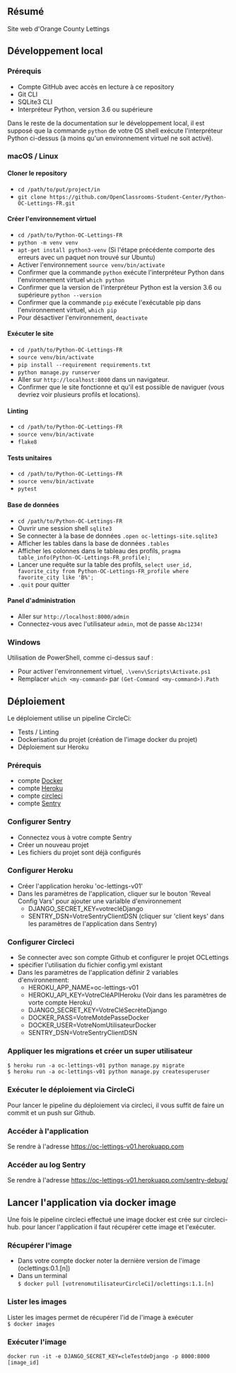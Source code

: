 ## Résumé

Site web d'Orange County Lettings

## Développement local

### Prérequis

- Compte GitHub avec accès en lecture à ce repository
- Git CLI
- SQLite3 CLI
- Interpréteur Python, version 3.6 ou supérieure

Dans le reste de la documentation sur le développement local, il est supposé que la commande `python` de votre OS shell exécute l'interpréteur Python ci-dessus (à moins qu'un environnement virtuel ne soit activé).

### macOS / Linux

#### Cloner le repository

- `cd /path/to/put/project/in`
- `git clone https://github.com/OpenClassrooms-Student-Center/Python-OC-Lettings-FR.git`

#### Créer l'environnement virtuel

- `cd /path/to/Python-OC-Lettings-FR`
- `python -m venv venv`
- `apt-get install python3-venv` (Si l'étape précédente comporte des erreurs avec un paquet non trouvé sur Ubuntu)
- Activer l'environnement `source venv/bin/activate`
- Confirmer que la commande `python` exécute l'interpréteur Python dans l'environnement virtuel
`which python`
- Confirmer que la version de l'interpréteur Python est la version 3.6 ou supérieure `python --version`
- Confirmer que la commande `pip` exécute l'exécutable pip dans l'environnement virtuel, `which pip`
- Pour désactiver l'environnement, `deactivate`

#### Exécuter le site

- `cd /path/to/Python-OC-Lettings-FR`
- `source venv/bin/activate`
- `pip install --requirement requirements.txt`
- `python manage.py runserver`
- Aller sur `http://localhost:8000` dans un navigateur.
- Confirmer que le site fonctionne et qu'il est possible de naviguer (vous devriez voir plusieurs profils et locations).

#### Linting

- `cd /path/to/Python-OC-Lettings-FR`
- `source venv/bin/activate`
- `flake8`

#### Tests unitaires

- `cd /path/to/Python-OC-Lettings-FR`
- `source venv/bin/activate`
- `pytest`

#### Base de données

- `cd /path/to/Python-OC-Lettings-FR`
- Ouvrir une session shell `sqlite3`
- Se connecter à la base de données `.open oc-lettings-site.sqlite3`
- Afficher les tables dans la base de données `.tables`
- Afficher les colonnes dans le tableau des profils, `pragma table_info(Python-OC-Lettings-FR_profile);`
- Lancer une requête sur la table des profils, `select user_id, favorite_city from
  Python-OC-Lettings-FR_profile where favorite_city like 'B%';`
- `.quit` pour quitter

#### Panel d'administration

- Aller sur `http://localhost:8000/admin`
- Connectez-vous avec l'utilisateur `admin`, mot de passe `Abc1234!`

### Windows

Utilisation de PowerShell, comme ci-dessus sauf :

- Pour activer l'environnement virtuel, `.\venv\Scripts\Activate.ps1` 
- Remplacer `which <my-command>` par `(Get-Command <my-command>).Path`

## Déploiement

Le déploiement utilise un pipeline CircleCi:
* Tests / Linting
* Dockerisation du projet (création de l'image docker du projet)
* Déploiement sur Heroku

### Prérequis
- compte [Docker](https://www.docker.com/)
- compte [Heroku](https://www.heroku.com/)
- compte [circleci](https://circleci.com/)
- compte [Sentry](https://sentry.io/welcome/)

### Configurer Sentry
- Connectez vous à votre compte Sentry
- Créer un nouveau projet
- Les fichiers du projet sont déjà configurés

### Configurer Heroku
- Créer l'application heroku 'oc-lettings-v01'
- Dans les paramètres de l'application, cliquer sur le bouton 'Reveal Config Vars' pour ajouter une varialble d'environnement
  * DJANGO_SECRET_KEY=votrecléDjango
  * SENTRY_DSN=VotreSentryClientDSN (cliquer sur 'client keys' dans les paramètres de l'application dans Sentry)

### Configurer Circleci
- Se connecter avec son compte Github et configurer le projet OCLettings
- spécifier l'utilisation du fichier config.yml existant
- Dans les paramètres de l'application définir 2 variables d'environnement:
  * HEROKU_APP_NAME=oc-lettings-v01
  * HEROKU_API_KEY=VotreCléAPIHeroku (Voir dans les paramètres de vorte compte Heroku)
  * DJANGO_SECRET_KEY=VotreCléSecrèteDjango
  * DOCKER_PASS=VotreMotdePasseDocker
  * DOCKER_USER=VotreNomUtilisateurDocker
  * SENTRY_DSN=VotreSentryClientDSN

### Appliquer les migrations et créer un super utilisateur
```$ heroku run -a oc-lettings-v01 python manage.py migrate```\
```$ heroku run -a oc-lettings-v01 python manage.py createsuperuser```

### Exécuter le déploiement via CircleCi

Pour lancer le pipeline du déploiement via circleci, il vous suffit de faire un commit et un push
sur Github.  

### Accéder à l'application

Se rendre à l'adresse https://oc-lettings-v01.herokuapp.com

### Accéder au log Sentry

Se rendre à l'adresse https://oc-lettings-v01.herokuapp.com/sentry-debug/


## Lancer l'application via docker image

Une fois le pipeline circleci effectué une image docker est crée sur circleci-hub.
pour lancer l'application il faut récupérer cette image et l'exécuter.

### Récupérer l'image
* Dans votre compte docker noter la dernière version de l'image (oclettings:0.1.[n])
* Dans un terminal\
```$ docker pull [votrenomutilisateurCircleCi]/oclettings:1.1.[n]```

### Lister les images
Lister les images permet de récupérer l'id de l'image à exécuter\
```$ docker images```

### Exécuter l'image
```docker run -it -e DJANGO_SECRET_KEY=cleTestdeDjango -p 8000:8000 [image_id]```

